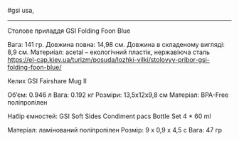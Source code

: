 #gsi  usa,

- - -

Столове приладдя  GSI Folding Foon Blue

Вага: 141 гр.
Довжина повна: 14,98 см.
Довжина в складеному вигляді: 8,9 см.
Материіал: acetal – екологічний пластік, нержавіюча сталь 
https://el-cap.kiev.ua/turizm/posuda/lozhki-vilki/stolovyy-pribor-gsi-folding-foon-blue/ 


Келих GSI Fairshare Mug II

Об’єм: 0.946 л
Вага: 0.192 кг
Розміри: 13,5х12х9,8 см
Матеріал: BPA-Free поліпропілен


Набір ємностей: GSI Soft Sides Condiment pacs Bottle Set 4 * 60 ml

Матеріал: ламінований поліпропілен
Розмір: 9 х 0,9 х 4,5 с
Вага: 47 гр


